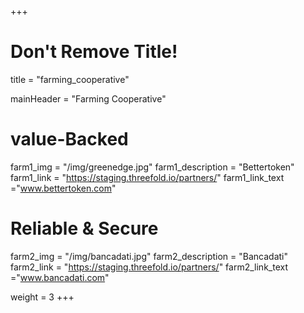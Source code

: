 +++
# Don't Remove Title!
title = "farming_cooperative"

mainHeader = "Farming Cooperative"

# value-Backed
farm1_img = "/img/greenedge.jpg"
farm1_description = "Bettertoken"
farm1_link = "https://staging.threefold.io/partners/"
farm1_link_text ="www.bettertoken.com"

# Reliable & Secure

farm2_img = "/img/bancadati.jpg"
farm2_description = "Bancadati"
farm2_link = "https://staging.threefold.io/partners/"
farm2_link_text ="www.bancadati.com"





weight = 3
+++
